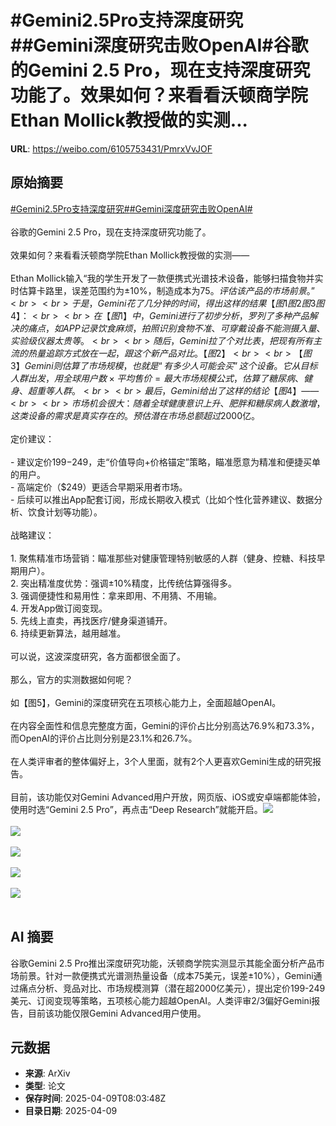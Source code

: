 # #Gemini2.5Pro支持深度研究##Gemini深度研究击败OpenAI#谷歌的Gemini 2.5 Pro，现在支持深度研究功能了。效果如何？来看看沃顿商学院Ethan Mollick教授做的实测...

**URL**: https://weibo.com/6105753431/PmrxVvJOF

## 原始摘要

<a href="https://m.weibo.cn/search?containerid=231522type%3D1%26t%3D10%26q%3D%23Gemini2.5Pro%E6%94%AF%E6%8C%81%E6%B7%B1%E5%BA%A6%E7%A0%94%E7%A9%B6%23&amp;extparam=%23Gemini2.5Pro%E6%94%AF%E6%8C%81%E6%B7%B1%E5%BA%A6%E7%A0%94%E7%A9%B6%23" data-hide=""><span class="surl-text">#Gemini2.5Pro支持深度研究#</span></a><a href="https://m.weibo.cn/search?containerid=231522type%3D1%26t%3D10%26q%3D%23Gemini%E6%B7%B1%E5%BA%A6%E7%A0%94%E7%A9%B6%E5%87%BB%E8%B4%A5OpenAI%23&amp;extparam=%23Gemini%E6%B7%B1%E5%BA%A6%E7%A0%94%E7%A9%B6%E5%87%BB%E8%B4%A5OpenAI%23" data-hide=""><span class="surl-text">#Gemini深度研究击败OpenAI#</span></a><br><br>谷歌的Gemini 2.5 Pro，现在支持深度研究功能了。<br><br>效果如何？来看看沃顿商学院Ethan Mollick教授做的实测——<br><br>Ethan Mollick输入“我的学生开发了一款便携式光谱技术设备，能够扫描食物并实时估算卡路里，误差范围约为±10%，制造成本为$75。评估该产品的市场前景。”<br><br>于是，Gemini花了几分钟的时间，得出这样的结果【图1 图2 图3 图4】：<br><br>在【图1】中，Gemini进行了初步分析，罗列了多种产品解决的痛点，如APP记录饮食麻烦，拍照识别食物不准、可穿戴设备不能测摄入量、实验级仪器太贵等。<br><br>随后，Gemini拉了个对比表，把现有所有主流的热量追踪方式放在一起，跟这个新产品对比。【图2】<br><br>【图3】Gemini则估算了市场规模，也就是“有多少人可能会买”这个设备。它从目标人群出发，用全球用户数 × 平均售价 = 最大市场规模公式，估算了糖尿病、健身、超重等人群。<br><br>最后，Gemini给出了这样的结论【图4】——<br><br>市场机会很大：随着全球健康意识上升、肥胖和糖尿病人数激增，这类设备的需求是真实存在的。预估潜在市场总额超过$2000亿。<br><br>定价建议：<br><br>- 建议定价$199-$249，走“价值导向+价格锚定”策略，瞄准愿意为精准和便捷买单的用户。<br>- 高端定价（$249）更适合早期采用者市场。<br>- 后续可以推出App配套订阅，形成长期收入模式（比如个性化营养建议、数据分析、饮食计划等功能）。<br><br> 战略建议：<br><br>1. 聚焦精准市场营销：瞄准那些对健康管理特别敏感的人群（健身、控糖、科技早期用户）。<br>2. 突出精准度优势：强调±10%精度，比传统估算强得多。<br>3. 强调便捷性和易用性：拿来即用、不用猜、不用输。<br>4. 开发App做订阅变现。<br>5. 先线上直卖，再找医疗/健身渠道铺开。<br>6. 持续更新算法，越用越准。<br><br>可以说，这波深度研究，各方面都很全面了。<br><br>那么，官方的实测数据如何呢？<br><br>如【图5】，Gemini的深度研究在五项核心能力上，全面超越OpenAI。<br><br>在内容全面性和信息完整度方面，Gemini的评价占比分别高达76.9%和73.3%，而OpenAI的评价占比则分别是23.1%和26.7%。<br><br>在人类评审者的整体偏好上，3个人里面，就有2个人更喜欢Gemini生成的研究报告。<br><br>目前，该功能仅对Gemini Advanced用户开放，网页版、iOS或安卓端都能体验，使用时选“Gemini 2.5 Pro”，再点击“Deep Research”就能开启。<img style="" src="https://tvax2.sinaimg.cn/large/006Fd7o3ly1i0afdwfhd4j310o13hqk0.jpg" referrerpolicy="no-referrer"><br><br><img style="" src="https://tvax1.sinaimg.cn/large/006Fd7o3ly1i0afdway3uj30yf0zk4dc.jpg" referrerpolicy="no-referrer"><br><br><img style="" src="https://tvax1.sinaimg.cn/large/006Fd7o3ly1i0afdw9cvnj30zk0rb17c.jpg" referrerpolicy="no-referrer"><br><br><img style="" src="https://tvax1.sinaimg.cn/large/006Fd7o3ly1i0afdw4uylj30la0zkqgn.jpg" referrerpolicy="no-referrer"><br><br><img style="" src="https://tvax4.sinaimg.cn/large/006Fd7o3gy1i0afdx0tlvj30rs0h2aen.jpg" referrerpolicy="no-referrer"><br><br>

## AI 摘要

谷歌Gemini 2.5 Pro推出深度研究功能，沃顿商学院实测显示其能全面分析产品市场前景。针对一款便携式光谱测热量设备（成本75美元，误差±10%），Gemini通过痛点分析、竞品对比、市场规模测算（潜在超2000亿美元），提出定价199-249美元、订阅变现等策略，五项核心能力超越OpenAI。人类评审2/3偏好Gemini报告，目前该功能仅限Gemini Advanced用户使用。

## 元数据

- **来源**: ArXiv
- **类型**: 论文
- **保存时间**: 2025-04-09T08:03:48Z
- **目录日期**: 2025-04-09

